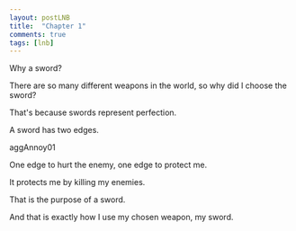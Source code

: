 ```yaml
---
layout: postLNB
title:  "Chapter 1"
comments: true
tags: [lnb]
---
```


Why a sword?

There are so many different weapons in the world, so why did I choose the sword?

That's because swords represent perfection.

A sword has two edges.

aggAnnoy01

One edge to hurt the enemy, one edge to protect me.

It protects me by killing my enemies.

That is the purpose of a sword.

And that is exactly how I use my chosen weapon, my sword.